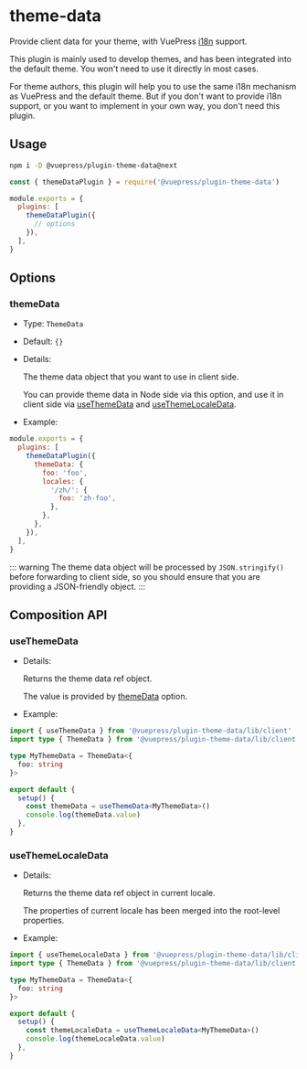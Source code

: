# theme-data

<NpmBadge package="@vuepress/plugin-theme-data" />

Provide client data for your theme, with VuePress [i18n](../../guide/i18n.md) support.

This plugin is mainly used to develop themes, and has been integrated into the default theme. You won't need to use it directly in most cases.

For theme authors, this plugin will help you to use the same i18n mechanism as VuePress and the default theme. But if you don't want to provide i18n support, or you want to implement in your own way, you don't need this plugin.

## Usage

```bash
npm i -D @vuepress/plugin-theme-data@next
```

```js
const { themeDataPlugin } = require('@vuepress/plugin-theme-data')

module.exports = {
  plugins: [
    themeDataPlugin({
      // options
    }),
  ],
}
```

## Options

### themeData

- Type: `ThemeData`

- Default: `{}`

- Details:

  The theme data object that you want to use in client side.

  You can provide theme data in Node side via this option, and use it in client side via [useThemeData](#useThemeData) and [useThemeLocaleData](#useThemeLocaleData).

- Example:

```js
module.exports = {
  plugins: [
    themeDataPlugin({
      themeData: {
        foo: 'foo',
        locales: {
          '/zh/': {
            foo: 'zh-foo',
          },
        },
      },
    }),
  ],
}
```

::: warning
The theme data object will be processed by `JSON.stringify()` before forwarding to client side, so you should ensure that you are providing a JSON-friendly object.
:::

## Composition API

### useThemeData

- Details:

  Returns the theme data ref object.
  
  The value is provided by [themeData](#themeData) option.

- Example:

```ts
import { useThemeData } from '@vuepress/plugin-theme-data/lib/client'
import type { ThemeData } from '@vuepress/plugin-theme-data/lib/client'

type MyThemeData = ThemeData<{
  foo: string
}>

export default {
  setup() {
    const themeData = useThemeData<MyThemeData>()
    console.log(themeData.value)
  },
}
```

### useThemeLocaleData

- Details:

  Returns the theme data ref object in current locale.

  The properties of current locale has been merged into the root-level properties.

- Example:

```ts
import { useThemeLocaleData } from '@vuepress/plugin-theme-data/lib/client'
import type { ThemeData } from '@vuepress/plugin-theme-data/lib/client'

type MyThemeData = ThemeData<{
  foo: string
}>

export default {
  setup() {
    const themeLocaleData = useThemeLocaleData<MyThemeData>()
    console.log(themeLocaleData.value)
  },
}
```
